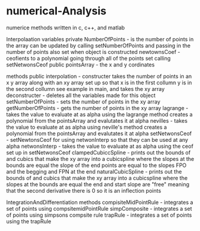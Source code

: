 # numerical-Analysis
numerice methods written in c, c++, and matlab

Interpolaation 
 variables
  private
   NumberOfPoints - is the number of points in the array can be updated by calling setNumberOfPoints and passing in the number of points also set when object is constructed
   newtownsCoef - ceofients to a polynomial going through all of the points set calling setNetwonsCeof
  public
   pointsArray - the x and y cordinates 
   
 methods
  public
   interpolation - constructer takes the number of points in an x y array along with an xy array set up so that x is in the first collumn y is in the second collumn see example in main, and takes the xy array
   deconstructer - deletes all the variables made for this object
   setNumberOfPoints - sets the number of points in the xy array
   getNumberOfPoints - gets the number of points in the xy array
   lagrange - takes the value to evaluate at as alpha using the lagrange method creates a polynomial from the pointsArray and evalutates it at alpha
   nevilles -  takes the value to evaluate at as alpha using neville's method creates a polynomial from the pointsArray and evalutates it at alpha
   setNetwonsCeof - setNewtonsCeof for using netwonInterp so that they can be used at any alpha
   netwonsInterp -  takes the value to evaluate at as alpha using the ceof set up in setNetwonsCeof
   clampedCubiccSpline - prints out the bounds of and cubics that make the xy array into a cubicspline where the slopes at the bounds are equal the slope of the end points are equal to the slopes FPO and the begging and FPN at the end
   naturalCubicSpline -  prints out the bounds of and cubics that make the xy array into a cubicspline where the slopes at the bounds are equal the end and start slope are "free" meaning that the second derivative there is 0 so it is an inflection points

IntegrationAndDifferentiation
 methods
  compisiteMidPointRule - integrates a set of points using compsitemidPointRule
  simpComposite - integrates a set of points using simpsons compsite rule
  trapRule - integrates a set of points using the trapRule
